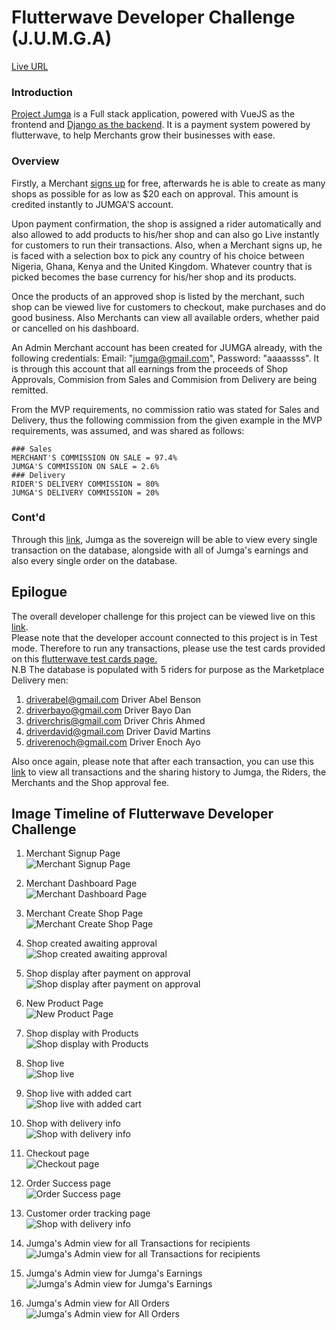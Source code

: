 # Flutterwave Developer Challenge (J.U.M.G.A)  
[Live URL](https://jumgaapp.netlify.app/)  

### Introduction
[Project Jumga](https://jumgaapp.netlify.app/) is a Full stack application, powered with VueJS as the frontend and [Django as the backend](https://github.com/kingkenway/jumga/).
It is a payment system powered by flutterwave, to help Merchants grow their businesses with ease.

### Overview
Firstly, a Merchant [signs up](https://jumgaapp.netlify.app/signup/merchant) for free, afterwards he is able to create as many shops as possible for as low as $20 each on approval. This amount is credited instantly to JUMGA'S account.  


Upon payment confirmation, the shop is assigned a rider automatically and also allowed to add products to his/her shop and can also go Live instantly for customers to run their transactions.
Also, when a Merchant signs up, he is faced with a selection box to pick any country of his choice between Nigeria, Ghana, Kenya and the United Kingdom.
Whatever country that is picked becomes the base currency for his/her shop and its products.  

Once the products of an approved shop is listed by the merchant, such shop can be viewed live for customers to checkout, make purchases and do good business.
Also Merchants can view all available orders, whether paid or cancelled on his dashboard.  
  
An Admin Merchant account has been created for JUMGA already, with the following credentials: Email: "jumga@gmail.com", Password: "aaaassss".
It is through this account that all earnings from the proceeds of Shop Approvals, Commision from Sales and Commision from Delivery are being remitted.  
  
From the MVP requirements, no commission ratio was stated for Sales and Delivery, thus the following commission from the given example in the MVP requirements, was assumed, and was shared as follows:  

```
### Sales
MERCHANT'S COMMISSION ON SALE = 97.4%  
JUMGA'S COMMISSION ON SALE = 2.6%  
### Delivery
RIDER'S DELIVERY COMMISSION = 80%  
JUMGA'S DELIVERY COMMISSION = 20%  
```
  
### Cont'd
Through this [link](https://jumgaapp.netlify.app/admin/transactions), Jumga as the sovereign will be able to view every single transaction on the database, alongside with all of Jumga's earnings and also every single order on the database.  

## Epilogue  
The overall developer challenge for this project can be viewed live on this [link](https://jumgaapp.netlify.app/).  
Please note that the developer account connected to this project is in Test mode. Therefore to run any transactions, please use the test cards provided on this [flutterwave test cards page.](https://developer.flutterwave.com/docs/test-cards)  
N.B The database is populated with 5 riders for purpose as the Marketplace Delivery men:  

1. driverabel@gmail.com	Driver Abel	Benson  
2. driverbayo@gmail.com	Driver Bayo	Dan  
3. driverchris@gmail.com	Driver Chris	Ahmed  
4. driverdavid@gmail.com	Driver David	Martins  
5. driverenoch@gmail.com	Driver Enoch Ayo  

Also once again, please note that after each transaction, you can use this [link](https://jumgaapp.netlify.app/admin/transactions) to view all transactions and the sharing history to Jumga, the Riders, the Merchants and the Shop approval fee.

## Image Timeline of Flutterwave Developer Challenge  
1. Merchant Signup Page  
![Merchant Signup Page](https://i.ibb.co/PwC8LcQ/1-signup.png)  

2. Merchant Dashboard Page  
![Merchant Dashboard Page](https://i.ibb.co/8gxXPy3/2-dashboard.png)  

3. Merchant Create Shop Page  
![Merchant Create Shop Page](https://i.ibb.co/JztvKvn/3-create-shop.png)  

4. Shop created awaiting approval  
![Shop created awaiting approval](https://i.ibb.co/X5K4ynV/4-shop-awaiting-approval.png)  

5. Shop display after payment on approval  
![Shop display after payment on approval](https://i.ibb.co/F8WCb8b/5-shop-display-after-approval.png)  

6. New Product Page  
![New Product Page](https://i.ibb.co/yRVXMzY/6-new-product-page.png)  

7. Shop display with Products  
![Shop display with Products](https://i.ibb.co/qx5VQkZ/7-shop-display-with-products.png)  

8. Shop live  
![Shop live](https://i.ibb.co/34WS4Lg/8-shop-live.png)  

9. Shop live with added cart  
![Shop live with added cart](https://i.ibb.co/5j3KByc/9-shop-with-added-carts.png)  

10. Shop with delivery info  
![Shop with delivery info](https://i.ibb.co/F035MdY/10-shop-with-delivery-info.png)  

11. Checkout page  
![Checkout page](https://i.ibb.co/y6FFTbn/11-shop-with-check-out-info.png)  

12. Order Success page  
![Order Success page](https://i.ibb.co/NLtjj4f/12-order-success.png)  

13. Customer order tracking page  
![Shop with delivery info](https://i.ibb.co/YXbQ602/13-customer-order-tracking-page.png)  

14. Jumga's Admin view for all Transactions for recipients  
![Jumga's Admin view for all Transactions for recipients](https://i.ibb.co/X4J1Ghr/14-jumga-s-view-for-all-transactions.png)  

15. Jumga's Admin view for Jumga's Earnings  
![Jumga's Admin view for Jumga's Earnings](https://i.ibb.co/QjW6LvL/15-jumga-s-view-for-jumga-s-earnings.png)  

16. Jumga's Admin view for All Orders  
![Jumga's Admin view for All Orders](https://i.ibb.co/Wx2qjdd/16-jumga-s-view-for-all-orders.png)  
